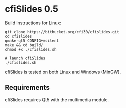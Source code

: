 cfiSlides 0.5
=========

Build instructions for Linux:
```
git clone https://bitbucket.org/cfi30/cfislides.git
cd cfislides
qmake-qt5 CONFIG+=silent
make && cd build/
chmod +x ./cfislides.sh

# launch cfiSlides
./cfislides.sh
```
cfiSlides is tested on both Linux and Windows (MinGW).

Requirements
------------

cfiSlides requires Qt5 with the multimedia module.
